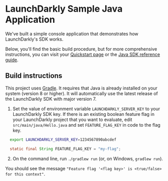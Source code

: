 # LaunchDarkly Sample Java Application

We've built a simple console application that demonstrates how LaunchDarkly's SDK works.

Below, you'll find the basic build procedure, but for more comprehensive instructions, you can visit your [Quickstart page](https://app.launchdarkly.com/quickstart#/) or the [Java SDK reference guide](https://docs.launchdarkly.com/sdk/server-side/java).

## Build instructions

This project uses [Gradle](https://gradle.org/). It requires that Java is already installed on your system (version 8 or higher). It will automatically use the latest release of the LaunchDarkly SDK with major version 7.

1. Set the value of environment variable `LAUNCHDARKLY_SERVER_KEY` to your LaunchDarkly SDK key. If there is an existing boolean feature flag in your LaunchDarkly project that you want to evaluate, edit `src/main/java/Hello.java` and set `FEATURE_FLAG_KEY` in code to the flag key.

```sh
  export LAUNCHDARKLY_SERVER_KEY=1234567890abcdef
```

```java
  static final String FEATURE_FLAG_KEY = "my-flag";
```

2. On the command line, run `./gradlew run` (or, on Windows, `gradlew run`).

You should see the message `"Feature flag '<flag key>' is <true/false> for this context"`.
